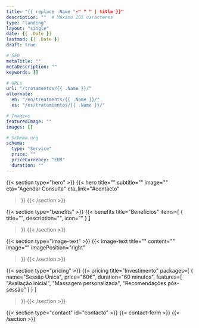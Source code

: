 ```yaml
---
title: "{{ replace .Name "-" " " | title }}"
description: ""  # Máximo 155 caracteres
type: "landing"
layout: "single"
date: {{ .Date }}
lastmod: {{ .Date }}
draft: true

# SEO
metaTitle: ""
metaDescription: ""
keywords: []

# URLs
url: "/tratamentos/{{ .Name }}/"
alternate:
  en: "/en/treatments/{{ .Name }}/"
  es: "/es/tratamientos/{{ .Name }}/"

# Imagens
featuredImage: ""
images: []

# Schema.org
schema:
  type: "Service"
  price: ""
  priceCurrency: "EUR"
  duration: ""
---
```


{{< section type="hero" >}}
{{< hero 
    title=""
    subtitle=""
    image=""
    cta="Agendar Consulta"
    cta_link="#contacto"
>}}
{{< /section >}}

{{< section type="benefits" >}}
{{< benefits 
    title="Benefícios"
    items=[
        {
            title="",
            description="",
            icon=""
        }
    ]
>}}
{{< /section >}}

{{< section type="image-text" >}}
{{< image-text
    title=""
    content=""
    image=""
    imagePosition="right"
>}}
{{< /section >}}

{{< section type="pricing" >}}
{{< pricing
    title="Investimento"
    packages=[
        {
            name="Sessão Única",
            price="60€",
            duration="60 minutos",
            features=[
                "Avaliação inicial",
                "Massagem personalizada",
                "Recomendações pós-sessão"
            ]
        }
    ]
>}}
{{< /section >}}

{{< section type="contact" id="contacto" >}}
{{< contact-form >}}
{{< /section >}}